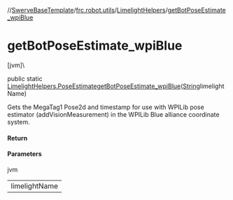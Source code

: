 //[SwerveBaseTemplate](../../../index.md)/[frc.robot.utils](../index.md)/[LimelightHelpers](index.md)/[getBotPoseEstimate_wpiBlue](get-bot-pose-estimate_wpi-blue.md)

# getBotPoseEstimate_wpiBlue

[jvm]\

public static [LimelightHelpers.PoseEstimate](-pose-estimate/index.md)[getBotPoseEstimate_wpiBlue](get-bot-pose-estimate_wpi-blue.md)([String](https://docs.oracle.com/javase/8/docs/api/java/lang/String.html)limelightName)

Gets the MegaTag1 Pose2d and timestamp for use with WPILib pose estimator (addVisionMeasurement) in the WPILib Blue alliance coordinate system.

#### Return

#### Parameters

jvm

| |
|---|
| limelightName |
